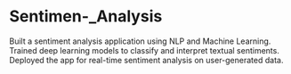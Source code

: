 # Sentimen-_Analysis
Built a sentiment analysis application using NLP and Machine Learning. Trained deep learning models to classify and interpret textual sentiments. Deployed the app for real-time sentiment analysis on user-generated data. 
